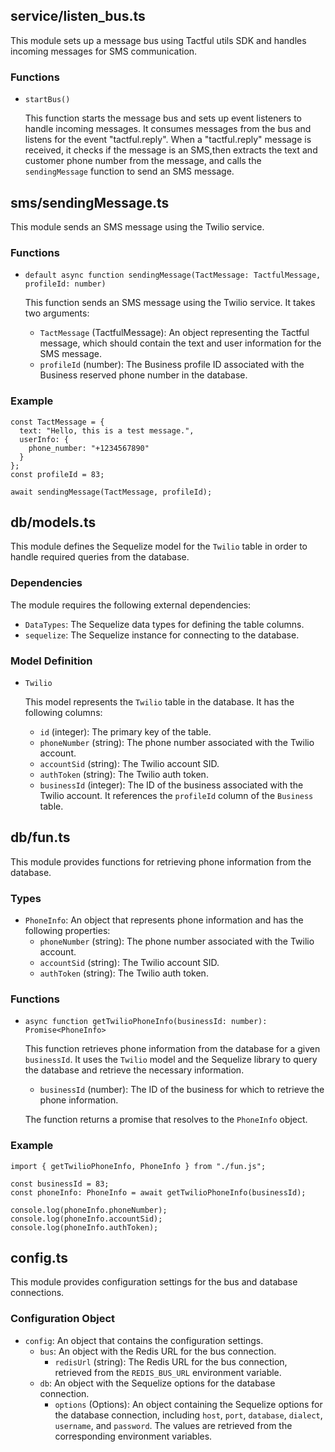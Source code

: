 ## service/listen_bus.ts

This module sets up a message bus using Tactful utils SDK and handles incoming messages for SMS communication.

### Functions

- `startBus()`

  This function starts the message bus and sets up event listeners to handle incoming messages. It consumes messages from the bus and listens for the event "tactful.reply". When a "tactful.reply" message is received, it checks if the message is an SMS,then extracts the text and customer phone number from the message, and calls the `sendingMessage` function to send an SMS message.

## sms/sendingMessage.ts

This module sends an SMS message using the Twilio service.

### Functions

- `default async function sendingMessage(TactMessage: TactfulMessage, profileId: number)`

  This function sends an SMS message using the Twilio service. It takes two arguments:

  - `TactMessage` (TactfulMessage): An object representing the Tactful message, which should contain the text and user information for the SMS message.
  - `profileId` (number): The Business profile ID associated with the Business reserved phone number in the database.

### Example

```
const TactMessage = {
  text: "Hello, this is a test message.",
  userInfo: {
    phone_number: "+1234567890"
  }
};
const profileId = 83;

await sendingMessage(TactMessage, profileId);

```

## db/models.ts

This module defines the Sequelize model for the `Twilio` table in order to handle required queries from the database.

### Dependencies

The module requires the following external dependencies:

- `DataTypes`: The Sequelize data types for defining the table columns.
- `sequelize`: The Sequelize instance for connecting to the database.

### Model Definition

- `Twilio`

  This model represents the `Twilio` table in the database. It has the following columns:

  - `id` (integer): The primary key of the table.
  - `phoneNumber` (string): The phone number associated with the Twilio account.
  - `accountSid` (string): The Twilio account SID.
  - `authToken` (string): The Twilio auth token.
  - `businessId` (integer): The ID of the business associated with the Twilio account. It references the `profileId` column of the `Business` table.

## db/fun.ts

This module provides functions for retrieving phone information from the database.

### Types

- `PhoneInfo`: An object that represents phone information and has the following properties:
  - `phoneNumber` (string): The phone number associated with the Twilio account.
  - `accountSid` (string): The Twilio account SID.
  - `authToken` (string): The Twilio auth token.

### Functions

- `async function getTwilioPhoneInfo(businessId: number): Promise<PhoneInfo>`

  This function retrieves phone information from the database for a given `businessId`. It uses the `Twilio` model and the Sequelize library to query the database and retrieve the necessary information.

  - `businessId` (number): The ID of the business for which to retrieve the phone information.

  The function returns a promise that resolves to the `PhoneInfo` object.

### Example

```
import { getTwilioPhoneInfo, PhoneInfo } from "./fun.js";

const businessId = 83;
const phoneInfo: PhoneInfo = await getTwilioPhoneInfo(businessId);

console.log(phoneInfo.phoneNumber);
console.log(phoneInfo.accountSid);
console.log(phoneInfo.authToken);

```

## config.ts

This module provides configuration settings for the bus and database connections.

### Configuration Object

- `config`: An object that contains the configuration settings.
  - `bus`: An object with the Redis URL for the bus connection.
    - `redisUrl` (string): The Redis URL for the bus connection, retrieved from the `REDIS_BUS_URL` environment variable.
  - `db`: An object with the Sequelize options for the database connection.
    - `options` (Options): An object containing the Sequelize options for the database connection, including `host`, `port`, `database`, `dialect`, `username`, and `password`. The values are retrieved from the corresponding environment variables.
